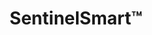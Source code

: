 ---
title: SentinelSmart&trade;
subheading: Maintenance and Cost-Savings Program
background_image: /img/roof-angle.jpg
intro_pre:
  heading:
  text: >-
    At Sentinel Industrial Roofing, we offer Full RMS Members credit of all maintenance and repair costs when it’s time for a full roof replacement or spray coating. This means your investment in regular upkeep not only protects your building—but also helps offset future roofing costs.


    While excessive patching of large roof sections won’t qualify for full reimbursement, reasonable, documented maintenance will be credited back—rewarding proactive care and smart asset management. This credit will be assessed and aggreed on before membership signatures on a case-by-case basis, as all roofs are unique.
intro:
  heading: Make Your Money Work for You
  text: >-
    On a tight budget? A single emergency service call costs hundreds, even thousands alone–plus labor and materials. And the money you spend is gone. For less than a single emergency call, get 100% of membership, repairs, and labor credited toward a future spray or replacement up to $50,000*.
  ctas:
    - text: Plans Starting at $899/year »
      url: /contact/
  icon: money-bill
  icon_color: s-green
roof_maintenance:
  heading: Roof Maintenance
  text: >-
    Studies consistently show that **proactive commercial roof maintenance** leads to significant cost savings compared to a reactive “fix-it-when-it-breaks” approach. Key findings include:
  items:
    - heading: Extended Roof Life
      text: >-
        Regular maintenance can extend a roof’s lifespan by **30–50%**, delaying costly full replacements by years or even decades.
    - heading: Lower Repair Costs
      text: >-
        Small issues caught early (like cracked seams or clogged drains) cost far less to fix than major leaks, structural damage, or mold remediation.
    - heading: Energy Efficiency
      text: >-
        Maintained roofs (especially cool roofs or those with reflective coatings) improve insulation and reduce HVAC costs by **5–15% annually**.
    - heading: Warranty Protection
      text: >-
        Many manufacturer warranties require documented routine maintenance; neglect can void coverage and shift all repair costs to the owner.
    - heading: Fewer Business Disruptions
      text: >-
        Preventative maintenance minimizes surprise leaks or closures, which could otherwise cost thousands in lost productivity or emergency response.
  conclusion: >-
    Proactive commercial roof maintenance is a proven, cost-effective strategy that prevents expensive damage, protects assets, and preserves roof warranties. It's an investment—not an expense.
calculator:
  heading: How Much You Could Save?
dual_panels:
  - heading: Why pay twice for your roof?
    image: /img/sentinel-scan-background.jpg
    image_alt: Sealed roof
    color: s-green
    items:
      - Save up to $50,000 toward future replacement or spray coating*
      - Stop expensive leaks before the damage is catastrophic
      - Maximize roof life with done-for-you maintenance
  - heading: You’re Completely Covered&trade;
    image: /img/rooftop-birdseye.jpg
    image_alt: Birds-eye view of roof
    color: s-green
    items:
      - Make every dollar count toward future roof replacement
      - Same-day basic repairs for a fraction of the cost
      - Execute comprehensive Roof Management System (RMS)
triptych:
  - heading: Annual
    subheading: Basic coverage for newer roofs
    color:
    items:
      - text: $899 per inspection 1x visit per year
        subtext:
      - text: 100% toward replacement
        subtext: (up to $50,000)*
  - heading: Semi-annual
    subheading: Better coverage for aging roofs
    color: bg-s-green text-white
    items:
      - text: $599 per inspection 2x visit per year
        subtext:
      - text: 100% toward replacement
        subtext: (up to $50,000)*
  - heading: Quarterly
    subheading: Best coverage for end of roof life
    color:
    items:
      - text: $399 per inspection 4x visit per year
        subtext:
      - text: 100% toward replacement
        subtext: (up to $50,000)*
fine_print: true
cta:
  heading: Save Up to $50,000 on Your Next Roof*
  text: >-
    With over 25 years of guaranteed contracting experience under our belt, we understand not just what’s overhead but also what’s underneath. Old or leaky roof? Get started with a SentinelScan assessment today.
  ctas:
    - text: Schedule Assessment
      url: /contact/
---